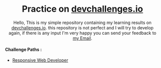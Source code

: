 <h1 align="center">Practice on <a href="https://devchallenges.io/">devchallenges.io</a></h1>

<p align="center">Hello, This is my simple repository containing my learning results on <a href="https://devchallenges.io/">devchallenges.io</a>. this repository is not perfect and I will try to develop again, if there is any input I'm very happy you can send your feedback to <a href = "mailto: pangestu.ncp@gmail.com">my Email</a>.</p>

<h4> Challenge Paths :</h4>

- [Responsive Web Developer](https://github.com/PangestuNcp/Devchallenges.io/tree/main/Responsive%20Web%20Developer)
